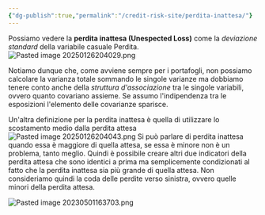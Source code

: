 ```yaml
---
{"dg-publish":true,"permalink":"/credit-risk-site/perdita-inattesa/"}
---
```


Possiamo vedere la **perdita inattesa (Unespected Loss)** come la *deviazione standard* della variabile casuale Perdita.
![Pasted image 20250126204029.png](/img/user/Credit%20Risk%20_site/allegati/allegati/Pasted%20image%2020250126204029.png)

Notiamo dunque che, come avviene sempre per i portafogli, non possiamo calcolare la varianza totale sommando le singole varianze ma dobbiamo tenere conto anche della *struttura d'associazione* tra le singole variabili, ovvero quanto covariano assieme.
Se assumo l'indipendenza tra le esposizioni l'elemento delle covarianze sparisce.

Un'altra definizione per la perdita inattesa è quella di utilizzare lo scostamento medio dalla perdita attesa
![Pasted image 20250126204043.png](/img/user/Credit%20Risk%20_site/allegati/allegati/Pasted%20image%2020250126204043.png)
Si può parlare di perdita inattesa quando essa è maggiore di quella attesa, se essa è minore non è un problema, tanto meglio.
Quindi è possibile creare altri due indicatori della perdita attesa che sono identici a prima ma semplicemente condizionati al fatto che la perdita inattesa sia più grande di quella attesa.
Non consideriamo quindi la coda delle perdite verso sinistra, ovvero quelle minori della perdita attesa.

![Pasted image 20230501163703.png](/img/user/Credit%20Risk%20_site/allegati/Pasted%20image%2020230501163703.png)